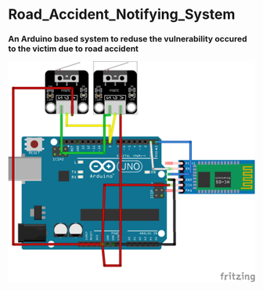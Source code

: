 # Road_Accident_Notifying_System
### An Arduino based system to reduse the vulnerability occured to the victim due to road accident 

![](https://github.com/AdnanM7/Road_Accident_Notifying_System/blob/main/Road%20Accident%20Notifying%20System.png)
